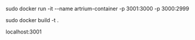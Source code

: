 sudo docker run -it --name artrium-container -p 3001:3000 -p 3000:2999 <imageID>

sudo docker build -t <image-name> .


localhost:3001
